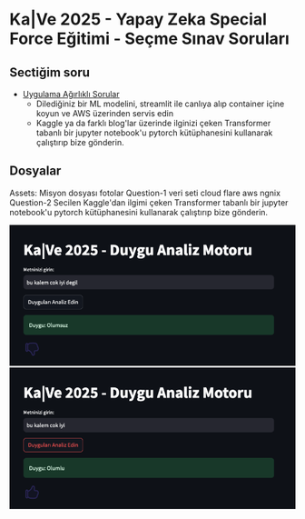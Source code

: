 # Ka|Ve 2025 - Yapay Zeka Special Force Eğitimi - Seçme Sınav Soruları

## Sectiğim soru
- [Uygulama Ağırlıklı Sorular](https://github.com/kaveai/specialforce-sinav-sorulari/blob/main/Uygulama%20Ag%CC%86%C4%B1rl%C4%B1kl%C4%B1%20Sorular.ipynb)
  -  Dilediğiniz bir ML modelini, streamlit ile canlıya alıp container içine koyun ve AWS üzerinden servis edin
  -  Kaggle ya da farklı blog'lar üzerinde ilginizi çeken Transformer tabanlı bir jupyter notebook'u pytorch kütüphanesini kullanarak çalıştırıp bize gönderin.

## Dosyalar
Assets:
  Misyon dosyası
  fotolar
Question-1
  veri seti
  cloud flare
  aws
  ngnix
Question-2
  Secilen Kaggle'dan ilgimi çeken Transformer tabanlı bir jupyter notebook'u pytorch kütüphanesini kullanarak çalıştırıp bize gönderin.



![ScreenShot](/Assets/ko.png)
![ScreenShot](/Assets/ok.png)
